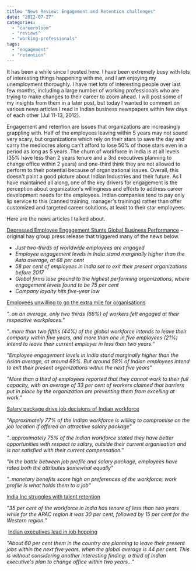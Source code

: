 ```yaml
---
title: "News Review: Engagement and Retention challenges"
date: "2012-07-27"
categories: 
  - "careerbloom"
  - "reviews"
  - "working-professionals"
tags: 
  - "engagement"
  - "retention"
---
```


It has been a while since I posted here. I have been extremely busy with lots of interesting things happening with me, and I am enjoying my unemployment thoroughly. I have met lots of interesting people over last few months, including a large number of working professionals who are trying to make changes to their career to zoom ahead. I will post some of my insights from them in a later post, but today I wanted to comment on various news articles I read in Indian business newspapers within few days of each other (Jul 11-13, 2012).

Engagement and retention are issues that organizations are increasingly grappling with. Half of the employees leaving within 5 years may not sound very scary, but organizations which rely on their stars to save the day and carry the mediocres along can't afford to lose 50% of those stars even in a period as long as 5 years. The churn of workforce in India is at all levels (35% have less than 2 years tenure and a 3rd executives planning to change office within 2 years) and one-third think they are not allowed to perform to their potential because of organizational issues. Overall, this doesn't paint a good picture about Indian Industries and their future. As I have maintained all along, one of the key drivers for engagement is the perception about organization's willingness and efforts to address career development needs for the employees. Indian companies tend to pay only lip service to this (canned training, manager's trainings) rather than offer customized and targeted career solutions, at least to their star employees.

Here are the news articles I talked about.

[Depressed Employee Engagement Stunts Global Business Performance](http://www.haygroup.com/in/press/details.aspx?id=34133) – original hay group press release that triggered many of the news below.

- _Just two-thirds of worldwide employees are engaged_
- _Employee engagement levels in India stand marginally higher than the Asia average, at 68 per cent_
- _58 per cent of employees in India set to exit their present organizations before 2017_
- _Global firms lose ground to the highest performing organizations, where engagement levels found to be 75 per cent_
- _Company loyalty hits five-year low_

[Employees unwilling to go the extra mile for organisations](http://articles.economictimes.indiatimes.com/2012-07-11/news/32632901_1_extra-mile-global-workforce-engagement-levels)

_"..on an average, only two thirds (66%) of workers felt engaged at their respective workplaces."_

_"..more than two fifths (44%) of the global workforce intends to leave their company within five years, and more than one in five employees (21%) intend to leave their current employer in less than two years."_

_"Employee engagement levels in India stand marginally higher than the Asian average, at around 68%. But around 58% of Indian employees intend to exit their present organizations within the next five years"_

_"More than a third of employees reported that they cannot work to their full capacity, with an average of 33 per cent of workers claimed that barriers put in place by the organization are preventing them from excelling at work."_

[Salary package drive job decisions of Indian workforce](http://articles.economictimes.indiatimes.com/2012-07-11/news/32632974_1_job-profile-workforce-job-offer)

_"Approximately 77% of the Indian workforce is willing to compromise on the job location if offered an attractive salary package"_

_"..approximately 75% of the Indian workforce stated they have better opportunities with respect to salary, outside their current organisation and is not satisfied with their current compensation."_

_"In the battle between job profile and salary package, employees have rated both the attributes somewhat equally"_

_"..monetary benefits score high on preferences of the workforce; work profile is what holds them to a job"_

[India Inc struggles with talent retention](http://articles.economictimes.indiatimes.com/2012-07-13/news/32663727_1_human-capital-india-inc-struggles-survey)

_"35 per cent of the workforce in India has tenure of less than two years while for the APAC region it was 30 per cent, followed by 15 per cent for the Western region."_

 [Indian executives lead in job hopping](http://www.business-standard.com/india/news/indian-executives-lead-in-job-hopping/480200/)

_"About 60 per cent them in the country are planning to leave their present jobs within the next five years, when the global average is 44 per cent. This is without considering another interesting finding: a third of Indian executive's plan to change office within two years…"_
